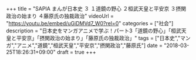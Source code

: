 +++
title =  "SAPIA まんが日本史 ３ １道鏡の野心 ２桓武天皇と平安京 ３摂関政治の始まり ４藤原氏の独裁政治"
videoUrl = "https://youtu.be/embed/uGiDMVd7_W0?rel=0"
categories = ["社会"]
description = "日本史をマンガアニメで学ぶ！パート3「道鏡の野心」「桓武天皇と平安京」「摂関政治の始まり」「藤原氏の独裁政治」"
tags = ["日本史","マンガ","アニメ","道鏡","桓武天皇","平安京","摂関政治","藤原氏"]
date = "2018-03-25T18:26:31+09:00"
draft = true
+++
